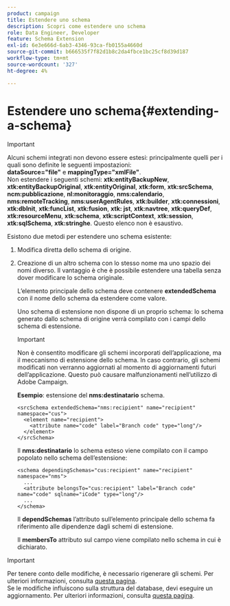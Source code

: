 ```yaml
---
product: campaign
title: Estendere uno schema
description: Scopri come estendere uno schema
role: Data Engineer, Developer
feature: Schema Extension
exl-id: 6e3e666d-6ab3-4346-93ca-fb0155a4660d
source-git-commit: b666535f7f82d1b8c2da4fbce1bc25cf8d39d187
workflow-type: tm+mt
source-wordcount: '327'
ht-degree: 4%

---
```


# Estendere uno schema{#extending-a-schema}

>[!IMPORTANT]
>
>Alcuni schemi integrati non devono essere estesi: principalmente quelli per i quali sono definite le seguenti impostazioni:\
>**dataSource=&quot;file&quot;** e **mappingType=&quot;xmlFile&quot;**.\
>Non estendere i seguenti schemi: **xtk:entityBackupNew**, **xtk:entityBackupOriginal**, **xtk:entityOriginal**, **xtk:form**, **xtk:srcSchema**, **ncm:pubblicazione**, **nl:monitoraggio**, **nms:calendario**, **nms:remoteTracking**, **nms:userAgentRules**, **xtk:builder**, **xtk:connessioni**, **xtk:dbInit**, **xtk:funcList**, **xtk:fusion**, **xtk: jst**, **xtk:navtree**, **xtk:queryDef**, **xtk:resourceMenu**, **xtk:schema**, **xtk:scriptContext**, **xtk:session**, **xtk:sqlSchema**, **xtk:stringhe**.
>Questo elenco non è esaustivo.

Esistono due metodi per estendere uno schema esistente:

1. Modifica diretta dello schema di origine.
1. Creazione di un altro schema con lo stesso nome ma uno spazio dei nomi diverso. Il vantaggio è che è possibile estendere una tabella senza dover modificare lo schema originale.

   L’elemento principale dello schema deve contenere **extendedSchema** con il nome dello schema da estendere come valore.

   Uno schema di estensione non dispone di un proprio schema: lo schema generato dallo schema di origine verrà compilato con i campi dello schema di estensione.

   >[!IMPORTANT]
   >
   >Non è consentito modificare gli schemi incorporati dell’applicazione, ma il meccanismo di estensione dello schema. In caso contrario, gli schemi modificati non verranno aggiornati al momento di aggiornamenti futuri dell’applicazione. Questo può causare malfunzionamenti nell’utilizzo di Adobe Campaign.

   **Esempio**: estensione del **nms:destinatario** schema.

   ```
   <srcSchema extendedSchema="nms:recipient" name="recipient" namespace="cus">
     <element name="recipient">
       <attribute name="code" label="Branch code" type="long"/>
     </element>
   </srcSchema>
   ```

   Il **nms:destinatario** lo schema esteso viene compilato con il campo popolato nello schema dell’estensione:

   ```
   <schema dependingSchemas="cus:recipient" name="recipient" namespace="nms">
     ...
     <attribute belongsTo="cus:recipient" label="Branch code" name="code" sqlname="iCode" type="long"/>
     ...
   </schema>
   ```

   Il **dependSchemas** l’attributo sull’elemento principale dello schema fa riferimento alle dipendenze dagli schemi di estensione.

   Il **membersTo** attributo sul campo viene compilato nello schema in cui è dichiarato.

>[!IMPORTANT]
>
>Per tenere conto delle modifiche, è necessario rigenerare gli schemi. Per ulteriori informazioni, consulta [questa pagina](../../configuration/using/regenerating-schemas.md).\
>Se le modifiche influiscono sulla struttura del database, devi eseguire un aggiornamento. Per ulteriori informazioni, consulta [questa pagina](../../configuration/using/updating-the-database-structure.md).
